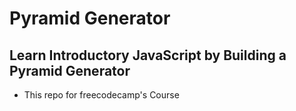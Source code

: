 # Pyramid Generator
## Learn Introductory JavaScript by Building a Pyramid Generator
- This repo for freecodecamp's Course
